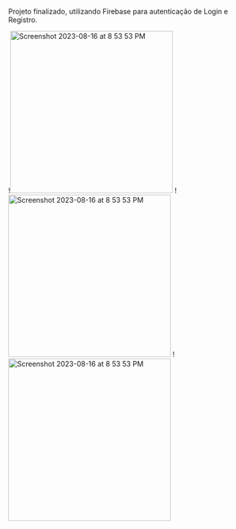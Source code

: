 Projeto finalizado, utilizando Firebase para autenticação de Login e Registro.

<span> 
!<img width="328" alt="Screenshot 2023-08-16 at 8 53 53 PM" src="https://github.com/lucasnsp/SoloProjects/assets/122572631/fff53a84-043d-4346-9516-f1c571e796ee">
</span>

<span>
!<img width="328" alt="Screenshot 2023-08-16 at 8 53 53 PM" src="https://github.com/lucasnsp/SoloProjects/assets/122572631/6075976a-5a41-4a87-a951-0172e0600ddf">
</span>

<span> 
!<img width="328" alt="Screenshot 2023-08-16 at 8 53 53 PM" src="https://github.com/lucasnsp/SoloProjects/assets/122572631/53e2c3d2-a668-4a82-901e-1afcbd7e089f">
</span>
